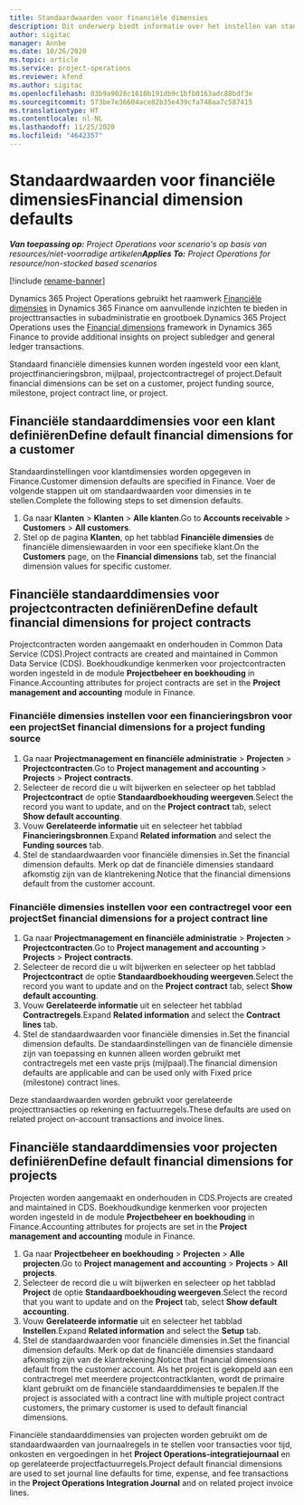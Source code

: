 ```yaml
---
title: Standaardwaarden voor financiële dimensies
description: Dit onderwerp biedt informatie over het instellen van standaardinstellingen voor financiële dimensies.
author: sigitac
manager: Annbe
ms.date: 10/26/2020
ms.topic: article
ms.service: project-operations
ms.reviewer: kfend
ms.author: sigitac
ms.openlocfilehash: 03b9a9028c1610b191db9c1bfb0163adc88bdf3e
ms.sourcegitcommit: 573be7e36604ace82b35e439cfa748aa7c587415
ms.translationtype: HT
ms.contentlocale: nl-NL
ms.lasthandoff: 11/25/2020
ms.locfileid: "4642357"
---
```

# <a name="financial-dimension-defaults"></a><span data-ttu-id="532e9-103">Standaardwaarden voor financiële dimensies</span><span class="sxs-lookup"><span data-stu-id="532e9-103">Financial dimension defaults</span></span>

<span data-ttu-id="532e9-104">_**Van toepassing op:** Project Operations voor scenario's op basis van resources/niet-voorradige artikelen_</span><span class="sxs-lookup"><span data-stu-id="532e9-104">_**Applies To:** Project Operations for resource/non-stocked based scenarios_</span></span>

[!include [rename-banner](~/includes/cc-data-platform-banner.md)]

<span data-ttu-id="532e9-105">Dynamics 365 Project Operations gebruikt het raamwerk [Financiële dimensies](https://docs.microsoft.com/dynamics365/finance/general-ledger/financial-dimensions) in Dynamics 365 Finance om aanvullende inzichten te bieden in projecttransacties in subadministratie en grootboek.</span><span class="sxs-lookup"><span data-stu-id="532e9-105">Dynamics 365 Project Operations uses the [Financial dimensions](https://docs.microsoft.com/dynamics365/finance/general-ledger/financial-dimensions) framework in Dynamics 365 Finance to provide additional insights on project subledger and general ledger transactions.</span></span>

<span data-ttu-id="532e9-106">Standaard financiële dimensies kunnen worden ingesteld voor een klant, projectfinancieringsbron, mijlpaal, projectcontractregel of project.</span><span class="sxs-lookup"><span data-stu-id="532e9-106">Default financial dimensions can be set on a customer, project funding source, milestone, project contract line, or project.</span></span>

## <a name="define-default-financial-dimensions-for-a-customer"></a><span data-ttu-id="532e9-107">Financiële standaarddimensies voor een klant definiëren</span><span class="sxs-lookup"><span data-stu-id="532e9-107">Define default financial dimensions for a customer</span></span>

<span data-ttu-id="532e9-108">Standaardinstellingen voor klantdimensies worden opgegeven in Finance.</span><span class="sxs-lookup"><span data-stu-id="532e9-108">Customer dimension defaults are specified in Finance.</span></span> <span data-ttu-id="532e9-109">Voer de volgende stappen uit om standaardwaarden voor dimensies in te stellen.</span><span class="sxs-lookup"><span data-stu-id="532e9-109">Complete the following steps to set dimension defaults.</span></span>

1. <span data-ttu-id="532e9-110">Ga naar **Klanten** > **Klanten** > **Alle klanten**.</span><span class="sxs-lookup"><span data-stu-id="532e9-110">Go to **Accounts receivable** > **Customers** > **All customers**.</span></span>
2. <span data-ttu-id="532e9-111">Stel op de pagina **Klanten**, op het tabblad **Financiële dimensies** de financiële dimensiewaarden in voor een specifieke klant.</span><span class="sxs-lookup"><span data-stu-id="532e9-111">On the **Customers** page, on the **Financial dimensions** tab, set the financial dimension values for specific customer.</span></span>

## <a name="define-default-financial-dimensions-for-project-contracts"></a><span data-ttu-id="532e9-112">Financiële standaarddimensies voor projectcontracten definiëren</span><span class="sxs-lookup"><span data-stu-id="532e9-112">Define default financial dimensions for project contracts</span></span>

<span data-ttu-id="532e9-113">Projectcontracten worden aangemaakt en onderhouden in Common Data Service (CDS).</span><span class="sxs-lookup"><span data-stu-id="532e9-113">Project contracts are created and maintained in Common Data Service (CDS).</span></span> <span data-ttu-id="532e9-114">Boekhoudkundige kenmerken voor projectcontracten worden ingesteld in de module **Projectbeheer en boekhouding** in Finance.</span><span class="sxs-lookup"><span data-stu-id="532e9-114">Accounting attributes for project contracts are set in the **Project management and accounting** module in Finance.</span></span>

### <a name="set-financial-dimensions-for-a-project-funding-source"></a><span data-ttu-id="532e9-115">Financiële dimensies instellen voor een financieringsbron voor een project</span><span class="sxs-lookup"><span data-stu-id="532e9-115">Set financial dimensions for a project funding source</span></span>

1. <span data-ttu-id="532e9-116">Ga naar **Projectmanagement en financiële administratie** > **Projecten** > **Projectcontracten**.</span><span class="sxs-lookup"><span data-stu-id="532e9-116">Go to **Project management and accounting** > **Projects** > **Project contracts**.</span></span>
2. <span data-ttu-id="532e9-117">Selecteer de record die u wilt bijwerken en selecteer op het tabblad **Projectcontract** de optie **Standaardboekhouding weergeven**.</span><span class="sxs-lookup"><span data-stu-id="532e9-117">Select the record you want to update, and on the **Project contract** tab, select **Show default accounting**.</span></span>
3. <span data-ttu-id="532e9-118">Vouw **Gerelateerde informatie** uit en selecteer het tabblad **Financieringsbronnen**.</span><span class="sxs-lookup"><span data-stu-id="532e9-118">Expand **Related information** and select the **Funding sources** tab.</span></span>
4. <span data-ttu-id="532e9-119">Stel de standaardwaarden voor financiële dimensies in.</span><span class="sxs-lookup"><span data-stu-id="532e9-119">Set the financial dimension defaults.</span></span> <span data-ttu-id="532e9-120">Merk op dat de financiële dimensies standaard afkomstig zijn van de klantrekening.</span><span class="sxs-lookup"><span data-stu-id="532e9-120">Notice that the financial dimensions default from the customer account.</span></span>

### <a name="set-financial-dimensions-for-a-project-contract-line"></a><span data-ttu-id="532e9-121">Financiële dimensies instellen voor een contractregel voor een project</span><span class="sxs-lookup"><span data-stu-id="532e9-121">Set financial dimensions for a project contract line</span></span>

1. <span data-ttu-id="532e9-122">Ga naar **Projectmanagement en financiële administratie** > **Projecten** > **Projectcontracten**.</span><span class="sxs-lookup"><span data-stu-id="532e9-122">Go to **Project management and accounting** > **Projects** > **Project contracts**.</span></span>
2. <span data-ttu-id="532e9-123">Selecteer de record die u wilt bijwerken en selecteer op het tabblad **Projectcontract** de optie **Standaardboekhouding weergeven**.</span><span class="sxs-lookup"><span data-stu-id="532e9-123">Select the record you want to update and on the **Project contract** tab, select **Show default accounting**.</span></span>
3. <span data-ttu-id="532e9-124">Vouw **Gerelateerde informatie** uit en selecteer het tabblad **Contractregels**.</span><span class="sxs-lookup"><span data-stu-id="532e9-124">Expand **Related information** and select the **Contract lines** tab.</span></span>
4. <span data-ttu-id="532e9-125">Stel de standaardwaarden voor financiële dimensies in.</span><span class="sxs-lookup"><span data-stu-id="532e9-125">Set the financial dimension defaults.</span></span> <span data-ttu-id="532e9-126">De standaardinstellingen van de financiële dimensie zijn van toepassing en kunnen alleen worden gebruikt met contractregels met een vaste prijs (mijlpaal).</span><span class="sxs-lookup"><span data-stu-id="532e9-126">The financial dimension defaults are applicable and can be used only with Fixed price (milestone) contract lines.</span></span>

<span data-ttu-id="532e9-127">Deze standaardwaarden worden gebruikt voor gerelateerde projecttransacties op rekening en factuurregels.</span><span class="sxs-lookup"><span data-stu-id="532e9-127">These defaults are used on related project on-account transactions and invoice lines.</span></span>

## <a name="define-default-financial-dimensions-for-projects"></a><span data-ttu-id="532e9-128">Financiële standaarddimensies voor projecten definiëren</span><span class="sxs-lookup"><span data-stu-id="532e9-128">Define default financial dimensions for projects</span></span>

<span data-ttu-id="532e9-129">Projecten worden aangemaakt en onderhouden in CDS.</span><span class="sxs-lookup"><span data-stu-id="532e9-129">Projects are created and maintained in CDS.</span></span> <span data-ttu-id="532e9-130">Boekhoudkundige kenmerken voor projecten worden ingesteld in de module **Projectbeheer en boekhouding** in Finance.</span><span class="sxs-lookup"><span data-stu-id="532e9-130">Accounting attributes for projects are set in the **Project management and accounting** module in Finance.</span></span>

1. <span data-ttu-id="532e9-131">Ga naar **Projectbeheer en boekhouding** > **Projecten** > **Alle projecten**.</span><span class="sxs-lookup"><span data-stu-id="532e9-131">Go to **Project management and accounting** > **Projects** > **All projects**.</span></span>
2. <span data-ttu-id="532e9-132">Selecteer de record die u wilt bijwerken en selecteer op het tabblad **Project** de optie **Standaardboekhouding weergeven**.</span><span class="sxs-lookup"><span data-stu-id="532e9-132">Select the record that you want to update and on the **Project** tab, select **Show default accounting**.</span></span>
3. <span data-ttu-id="532e9-133">Vouw **Gerelateerde informatie** uit en selecteer het tabblad **Instellen**.</span><span class="sxs-lookup"><span data-stu-id="532e9-133">Expand **Related information** and select the **Setup** tab.</span></span>
4. <span data-ttu-id="532e9-134">Stel de standaardwaarden voor financiële dimensies in.</span><span class="sxs-lookup"><span data-stu-id="532e9-134">Set the financial dimension defaults.</span></span> <span data-ttu-id="532e9-135">Merk op dat de financiële dimensies standaard afkomstig zijn van de klantrekening.</span><span class="sxs-lookup"><span data-stu-id="532e9-135">Notice that financial dimensions default from the customer account.</span></span> <span data-ttu-id="532e9-136">Als het project is gekoppeld aan een contractregel met meerdere projectcontractklanten, wordt de primaire klant gebruikt om de financiële standaarddimensies te bepalen.</span><span class="sxs-lookup"><span data-stu-id="532e9-136">If the project is associated with a contract line with multiple project contract customers, the primary customer is used to default financial dimensions.</span></span>

<span data-ttu-id="532e9-137">Financiële standaarddimensies van projecten worden gebruikt om de standaardwaarden van journaalregels in te stellen voor transacties voor tijd, onkosten en vergoedingen in het **Project Operations-integratiejournaal** en op gerelateerde projectfactuurregels.</span><span class="sxs-lookup"><span data-stu-id="532e9-137">Project default financial dimensions are used to set journal line defaults for time, expense, and fee transactions in the **Project Operations Integration Journal** and on related project invoice lines.</span></span>
